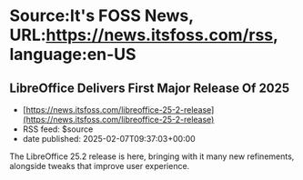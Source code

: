 # Source:It's FOSS News, URL:https://news.itsfoss.com/rss, language:en-US

## LibreOffice Delivers First Major Release Of 2025
 - [https://news.itsfoss.com/libreoffice-25-2-release](https://news.itsfoss.com/libreoffice-25-2-release)
 - RSS feed: $source
 - date published: 2025-02-07T09:37:03+00:00

The LibreOffice 25.2 release is here, bringing with it many new refinements, alongside tweaks that improve user experience.

